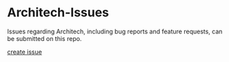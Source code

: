 # Architech-Issues

Issues regarding Architech, including bug reports and feature requests, can be submitted on this repo.

[create issue](https://github.com/TriviumNode/Architech-Issues/issues/new)
